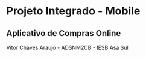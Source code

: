 # Projeto Integrado - Mobile

## Aplicativo de Compras Online

Vitor Chaves Araujo - ADSNM2CB - IESB Asa Sul
